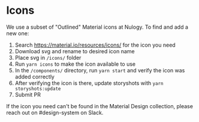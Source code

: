 # Icons

We use a subset of "Outlined" Material icons at Nulogy. To find and add a new one:

1. Search https://material.io/resources/icons/ for the icon you need
2. Download svg and rename to desired icon name
3. Place svg in `/icons/` folder
4. Run `yarn icons` to make the icon available to use
5. In the `/components/` directory, run `yarn start` and verify the icon was added correctly
6. After verifying the icon is there, update storyshots with `yarn storyshots:update`
7. Submit PR

If the icon you need can't be found in the Material Design collection, please reach out on #design-system on Slack.
